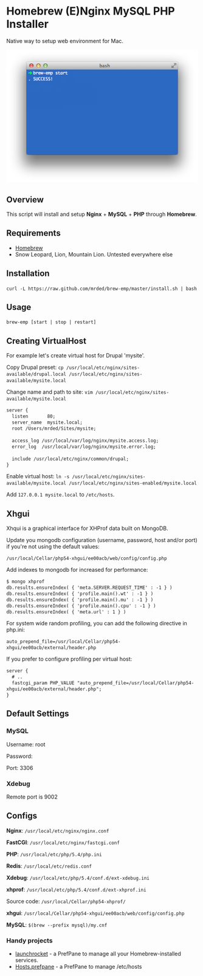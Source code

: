 # Homebrew (E)Nginx MySQL PHP Installer

Native way to setup web environment for Mac.

![brew-emp](brew-emp.png)

## Overview

This script will install and setup **Nginx** + **MySQL** + **PHP** through **Homebrew**.

## Requirements

* [Homebrew](http://mxcl.github.com/homebrew/)
* Snow Leopard, Lion, Mountain Lion. Untested everywhere else
 
## Installation
`curl -L https://raw.github.com/mrded/brew-emp/master/install.sh | bash`

## Usage
`brew-emp [start | stop | restart]`

## Creating VirtualHost
For example let's create virtual host for Drupal 'mysite'.

Copy Drupal preset:
`cp /usr/local/etc/nginx/sites-available/drupal.local /usr/local/etc/nginx/sites-available/mysite.local`
    
Change name and path to site: 
`vim /usr/local/etc/nginx/sites-available/mysite.local`
    
    
    server {
      listen       80;
      server_name  mysite.local;
      root /Users/mrded/Sites/mysite;

      access_log /usr/local/var/log/nginx/mysite.access.log;
      error_log  /usr/local/var/log/nginx/mysite.error.log;

      include /usr/local/etc/nginx/common/drupal;
    }

Enable virtual host:
`ln -s /usr/local/etc/nginx/sites-available/mysite.local /usr/local/etc/nginx/sites-enabled/mysite.local`

Add `127.0.0.1 mysite.local` to `/etc/hosts`.

## Xhgui

Xhqui is a graphical interface for XHProf data built on MongoDB.

Update you mongodb configuration (username, password, host and/or port) if you're not using the default values:

    /usr/local/Cellar/php54-xhgui/ee00acb/web/config/config.php

Add indexes to mongodb for increased for performance:

    $ mongo xhprof
    db.results.ensureIndex( { 'meta.SERVER.REQUEST_TIME' : -1 } )
    db.results.ensureIndex( { 'profile.main().wt' : -1 } )
    db.results.ensureIndex( { 'profile.main().mu' : -1 } )
    db.results.ensureIndex( { 'profile.main().cpu' : -1 } )
    db.results.ensureIndex( { 'meta.url' : 1 } )

For system wide random profiling, you can add the following directive in php.ini:

    auto_prepend_file=/usr/local/Cellar/php54-xhgui/ee00acb/external/header.php

If you prefer to configure profiling per virtual host:

    server {
      # ..
      fastcgi_param PHP_VALUE "auto_prepend_file=/usr/local/Cellar/php54-xhgui/ee00acb/external/header.php";
    }

## Default Settings

### MySQL
Username: root

Password:

Port: 3306

### Xdebug
Remote port is 9002

## Configs

**Nginx**: `/usr/local/etc/nginx/nginx.conf`

**FastCGI**: `/usr/local/etc/nginx/fastcgi.conf`

**PHP**: `/usr/local/etc/php/5.4/php.ini`

**Redis**: `/usr/local/etc/redis.conf`

**Xdebug**: `/usr/local/etc/php/5.4/conf.d/ext-xdebug.ini`

**xhprof**: `/usr/local/etc/php/5.4/conf.d/ext-xhprof.ini`

Source code: `/usr/local/Cellar/php54-xhprof/`

**xhgui**: `/usr/local/Cellar/php54-xhgui/ee00acb/web/config/config.php`

**MySQL**: `$(brew --prefix mysql)/my.cnf`

### Handy projects
* [launchrocket](https://github.com/jimbojsb/launchrocket) - a PrefPane to manage all your Homebrew-installed services.
* [Hosts.prefpane](https://github.com/specialunderwear/Hosts.prefpane) - a PrefPane to manage /etc/hosts
